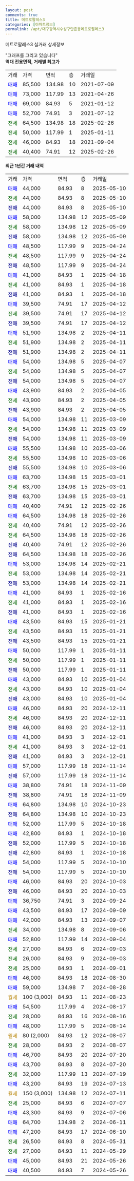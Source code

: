 ```yaml
---
layout: post
comments: true
title: 메트로팔레스3
categories: [아파트정보]
permalink: /apt/대구광역시수성구만촌동메트로팔레스3
---
```


메트로팔레스3 실거래 상세정보

<script type="text/javascript">
  google.charts.load('current', {'packages':['line', 'corechart']});
  google.charts.setOnLoadCallback(drawChart);

  function drawChart() {
    var data = new google.visualization.DataTable();
    data.addColumn('date', '거래일');
    data.addColumn('number', "매매");
    data.addColumn('number', "전세");
    data.addColumn('number', "전매");

    data.addRows([[new Date(Date.parse("2025-05-10")), 44000, null, null], [new Date(Date.parse("2025-05-10")), null, 44000, null], [new Date(Date.parse("2025-05-10")), null, null, 44000], [new Date(Date.parse("2025-05-09")), 58000, null, null], [new Date(Date.parse("2025-05-09")), null, 58000, null], [new Date(Date.parse("2025-05-09")), null, null, 58000], [new Date(Date.parse("2025-04-24")), 48500, null, null], [new Date(Date.parse("2025-04-24")), null, 48500, null], [new Date(Date.parse("2025-04-24")), null, null, 48500], [new Date(Date.parse("2025-04-18")), 41000, null, null], [new Date(Date.parse("2025-04-18")), null, 41000, null], [new Date(Date.parse("2025-04-18")), null, null, 41000], [new Date(Date.parse("2025-04-12")), 39500, null, null], [new Date(Date.parse("2025-04-12")), null, 39500, null], [new Date(Date.parse("2025-04-12")), null, null, 39500], [new Date(Date.parse("2025-04-11")), 51900, null, null], [new Date(Date.parse("2025-04-11")), null, 51900, null], [new Date(Date.parse("2025-04-11")), null, null, 51900], [new Date(Date.parse("2025-04-07")), 54000, null, null], [new Date(Date.parse("2025-04-07")), null, 54000, null], [new Date(Date.parse("2025-04-07")), null, null, 54000], [new Date(Date.parse("2025-04-05")), 43900, null, null], [new Date(Date.parse("2025-04-05")), null, 43900, null], [new Date(Date.parse("2025-04-05")), null, null, 43900], [new Date(Date.parse("2025-03-09")), 54000, null, null], [new Date(Date.parse("2025-03-09")), null, 54000, null], [new Date(Date.parse("2025-03-09")), null, null, 54000], [new Date(Date.parse("2025-03-06")), 55500, null, null], [new Date(Date.parse("2025-03-06")), null, 55500, null], [new Date(Date.parse("2025-03-06")), null, null, 55500], [new Date(Date.parse("2025-03-01")), 63700, null, null], [new Date(Date.parse("2025-03-01")), null, 63700, null], [new Date(Date.parse("2025-03-01")), null, null, 63700], [new Date(Date.parse("2025-02-26")), 40400, null, null], [new Date(Date.parse("2025-02-26")), 64500, null, null], [new Date(Date.parse("2025-02-26")), null, 40400, null], [new Date(Date.parse("2025-02-26")), null, 64500, null], [new Date(Date.parse("2025-02-26")), null, null, 40400], [new Date(Date.parse("2025-02-26")), null, null, 64500], [new Date(Date.parse("2025-02-21")), 53000, null, null], [new Date(Date.parse("2025-02-21")), null, 53000, null], [new Date(Date.parse("2025-02-21")), null, null, 53000], [new Date(Date.parse("2025-02-16")), 41000, null, null], [new Date(Date.parse("2025-02-16")), null, 41000, null], [new Date(Date.parse("2025-02-16")), null, null, 41000], [new Date(Date.parse("2025-01-21")), 43500, null, null], [new Date(Date.parse("2025-01-21")), null, 43500, null], [new Date(Date.parse("2025-01-21")), null, null, 43500], [new Date(Date.parse("2025-01-11")), 50000, null, null], [new Date(Date.parse("2025-01-11")), null, 50000, null], [new Date(Date.parse("2025-01-11")), null, null, 50000], [new Date(Date.parse("2025-01-04")), 43000, null, null], [new Date(Date.parse("2025-01-04")), null, 43000, null], [new Date(Date.parse("2025-01-04")), null, null, 43000], [new Date(Date.parse("2024-12-11")), 46000, null, null], [new Date(Date.parse("2024-12-11")), null, 46000, null], [new Date(Date.parse("2024-12-11")), null, null, 46000], [new Date(Date.parse("2024-12-01")), 41000, null, null], [new Date(Date.parse("2024-12-01")), null, 41000, null], [new Date(Date.parse("2024-12-01")), null, null, 41000], [new Date(Date.parse("2024-11-14")), 57000, null, null], [new Date(Date.parse("2024-11-14")), null, null, 57000], [new Date(Date.parse("2024-11-09")), 38800, null, null], [new Date(Date.parse("2024-11-09")), null, null, 38800], [new Date(Date.parse("2024-10-23")), 64800, null, null], [new Date(Date.parse("2024-10-23")), null, null, 64800], [new Date(Date.parse("2024-10-18")), 52000, null, null], [new Date(Date.parse("2024-10-18")), 42800, null, null], [new Date(Date.parse("2024-10-18")), null, null, 52000], [new Date(Date.parse("2024-10-18")), null, null, 42800], [new Date(Date.parse("2024-10-10")), 54000, null, null], [new Date(Date.parse("2024-10-10")), null, null, 54000], [new Date(Date.parse("2024-10-03")), 46000, null, null], [new Date(Date.parse("2024-10-03")), null, null, 46000], [new Date(Date.parse("2024-09-24")), 36750, null, null], [new Date(Date.parse("2024-09-09")), 43500, null, null], [new Date(Date.parse("2024-09-07")), 42000, null, null], [new Date(Date.parse("2024-09-06")), null, 34000, null], [new Date(Date.parse("2024-09-04")), 52800, null, null], [new Date(Date.parse("2024-09-03")), null, 27000, null], [new Date(Date.parse("2024-09-03")), null, 26000, null], [new Date(Date.parse("2024-09-01")), null, 25000, null], [new Date(Date.parse("2024-08-30")), 46000, null, null], [new Date(Date.parse("2024-08-28")), 59000, null, null], [new Date(Date.parse("2024-08-23")), null, null, null], [new Date(Date.parse("2024-08-17")), 54500, null, null], [new Date(Date.parse("2024-08-16")), null, 28000, null], [new Date(Date.parse("2024-08-14")), 48000, null, null], [new Date(Date.parse("2024-08-07")), null, null, null], [new Date(Date.parse("2024-08-07")), null, 28000, null], [new Date(Date.parse("2024-07-20")), 46700, null, null], [new Date(Date.parse("2024-07-20")), 43700, null, null], [new Date(Date.parse("2024-07-19")), null, 32000, null], [new Date(Date.parse("2024-07-13")), 43200, null, null], [new Date(Date.parse("2024-07-11")), null, null, null], [new Date(Date.parse("2024-07-07")), null, 25000, null], [new Date(Date.parse("2024-07-06")), 43300, null, null], [new Date(Date.parse("2024-06-11")), 64700, null, null], [new Date(Date.parse("2024-06-10")), 47200, null, null], [new Date(Date.parse("2024-05-31")), null, 26500, null], [new Date(Date.parse("2024-05-29")), null, 27000, null], [new Date(Date.parse("2024-05-26")), 45000, null, null], [new Date(Date.parse("2024-05-26")), 40500, null, null]]);

    var options = {
      hAxis: {
        format: 'yyyy/MM/dd'
      },    
      lineWidth: 0,
      pointsVisible: true,    
      title: '최근 1년간 유형별 실거래가 분포',
      legend: { position: 'bottom' }
    };

    var formatter = new google.visualization.NumberFormat({pattern:'###,###'} );
    formatter.format(data, 1);
    formatter.format(data, 2);
    
    setTimeout(function() {
        var chart = new google.visualization.LineChart(document.getElementById('columnchart_material'));
        chart.draw(data, (options));
        document.getElementById('loading').style.display = 'none';
    }, 200);
  }
</script>


<div id="loading" style="z-index:20; display: block; margin-left: 0px">"그래프를 그리고 있습니다"</div>
<div id="columnchart_material" style="width: 95%; margin-left: 0px; display: block"></div>
<!-- contents start -->
<b>역대 전용면적, 거래별 최고가</b>
<table class="sortable">
    <tr>
      <td>거래</td>
      <td>가격</td>
      <td>면적</td>
      <td>층</td>
      <td>거래일</td>
    </tr>
        <tr>
          <td><a style="color: blue">매매</a></td>
          <td>85,500</td>
          <td>134.98</td>
          <td>10</td>
          <td>2021-07-09</td>
        </tr>            <tr>
          <td><a style="color: blue">매매</a></td>
          <td>73,000</td>
          <td>117.99</td>
          <td>13</td>
          <td>2021-04-26</td>
        </tr>            <tr>
          <td><a style="color: blue">매매</a></td>
          <td>69,000</td>
          <td>84.93</td>
          <td>5</td>
          <td>2021-01-12</td>
        </tr>            <tr>
          <td><a style="color: blue">매매</a></td>
          <td>52,700</td>
          <td>74.91</td>
          <td>3</td>
          <td>2021-07-12</td>
        </tr>        
        <tr>
              <td><a style="color: darkgreen">전세</a></td>
              <td>64,500</td>
              <td>134.98</td>
              <td>18</td>
              <td>2025-02-26</td>
            </tr>            <tr>
              <td><a style="color: darkgreen">전세</a></td>
              <td>50,000</td>
              <td>117.99</td>
              <td>1</td>
              <td>2025-01-11</td>
            </tr>            <tr>
              <td><a style="color: darkgreen">전세</a></td>
              <td>46,000</td>
              <td>84.93</td>
              <td>18</td>
              <td>2021-09-04</td>
            </tr>            <tr>
              <td><a style="color: darkgreen">전세</a></td>
              <td>40,400</td>
              <td>74.91</td>
              <td>12</td>
              <td>2025-02-26</td>
            </tr>        
    
</table>

<b>최근 1년간 거래 내역</b>

<table class="sortable">
    <tr>
      <td>거래</td>
      <td>가격</td>
      <td>면적</td>
      <td>층</td>
      <td>거래일</td>
    </tr>
    <tr>
      <td><a style="color: blue">매매</a></td>
      <td>44,000</td>
      <td>84.93</td>
      <td>8</td>
      <td>2025-05-10</td>
    </tr>          <tr>
      <td><a style="color: darkgreen">전세</a></td>
      <td>44,000</td>
      <td>84.93</td>
      <td>8</td>
      <td>2025-05-10</td>
    </tr>          <tr>
      <td><a style="color: darkblue">전매</a></td>
      <td>44,000</td>
      <td>84.93</td>
      <td>8</td>
      <td>2025-05-10</td>
    </tr>          <tr>
      <td><a style="color: blue">매매</a></td>
      <td>58,000</td>
      <td>134.98</td>
      <td>12</td>
      <td>2025-05-09</td>
    </tr>          <tr>
      <td><a style="color: darkgreen">전세</a></td>
      <td>58,000</td>
      <td>134.98</td>
      <td>12</td>
      <td>2025-05-09</td>
    </tr>          <tr>
      <td><a style="color: darkblue">전매</a></td>
      <td>58,000</td>
      <td>134.98</td>
      <td>12</td>
      <td>2025-05-09</td>
    </tr>          <tr>
      <td><a style="color: blue">매매</a></td>
      <td>48,500</td>
      <td>117.99</td>
      <td>9</td>
      <td>2025-04-24</td>
    </tr>          <tr>
      <td><a style="color: darkgreen">전세</a></td>
      <td>48,500</td>
      <td>117.99</td>
      <td>9</td>
      <td>2025-04-24</td>
    </tr>          <tr>
      <td><a style="color: darkblue">전매</a></td>
      <td>48,500</td>
      <td>117.99</td>
      <td>9</td>
      <td>2025-04-24</td>
    </tr>          <tr>
      <td><a style="color: blue">매매</a></td>
      <td>41,000</td>
      <td>84.93</td>
      <td>1</td>
      <td>2025-04-18</td>
    </tr>          <tr>
      <td><a style="color: darkgreen">전세</a></td>
      <td>41,000</td>
      <td>84.93</td>
      <td>1</td>
      <td>2025-04-18</td>
    </tr>          <tr>
      <td><a style="color: darkblue">전매</a></td>
      <td>41,000</td>
      <td>84.93</td>
      <td>1</td>
      <td>2025-04-18</td>
    </tr>          <tr>
      <td><a style="color: blue">매매</a></td>
      <td>39,500</td>
      <td>74.91</td>
      <td>17</td>
      <td>2025-04-12</td>
    </tr>          <tr>
      <td><a style="color: darkgreen">전세</a></td>
      <td>39,500</td>
      <td>74.91</td>
      <td>17</td>
      <td>2025-04-12</td>
    </tr>          <tr>
      <td><a style="color: darkblue">전매</a></td>
      <td>39,500</td>
      <td>74.91</td>
      <td>17</td>
      <td>2025-04-12</td>
    </tr>          <tr>
      <td><a style="color: blue">매매</a></td>
      <td>51,900</td>
      <td>134.98</td>
      <td>2</td>
      <td>2025-04-11</td>
    </tr>          <tr>
      <td><a style="color: darkgreen">전세</a></td>
      <td>51,900</td>
      <td>134.98</td>
      <td>2</td>
      <td>2025-04-11</td>
    </tr>          <tr>
      <td><a style="color: darkblue">전매</a></td>
      <td>51,900</td>
      <td>134.98</td>
      <td>2</td>
      <td>2025-04-11</td>
    </tr>          <tr>
      <td><a style="color: blue">매매</a></td>
      <td>54,000</td>
      <td>134.98</td>
      <td>5</td>
      <td>2025-04-07</td>
    </tr>          <tr>
      <td><a style="color: darkgreen">전세</a></td>
      <td>54,000</td>
      <td>134.98</td>
      <td>5</td>
      <td>2025-04-07</td>
    </tr>          <tr>
      <td><a style="color: darkblue">전매</a></td>
      <td>54,000</td>
      <td>134.98</td>
      <td>5</td>
      <td>2025-04-07</td>
    </tr>          <tr>
      <td><a style="color: blue">매매</a></td>
      <td>43,900</td>
      <td>84.93</td>
      <td>2</td>
      <td>2025-04-05</td>
    </tr>          <tr>
      <td><a style="color: darkgreen">전세</a></td>
      <td>43,900</td>
      <td>84.93</td>
      <td>2</td>
      <td>2025-04-05</td>
    </tr>          <tr>
      <td><a style="color: darkblue">전매</a></td>
      <td>43,900</td>
      <td>84.93</td>
      <td>2</td>
      <td>2025-04-05</td>
    </tr>          <tr>
      <td><a style="color: blue">매매</a></td>
      <td>54,000</td>
      <td>134.98</td>
      <td>11</td>
      <td>2025-03-09</td>
    </tr>          <tr>
      <td><a style="color: darkgreen">전세</a></td>
      <td>54,000</td>
      <td>134.98</td>
      <td>11</td>
      <td>2025-03-09</td>
    </tr>          <tr>
      <td><a style="color: darkblue">전매</a></td>
      <td>54,000</td>
      <td>134.98</td>
      <td>11</td>
      <td>2025-03-09</td>
    </tr>          <tr>
      <td><a style="color: blue">매매</a></td>
      <td>55,500</td>
      <td>134.98</td>
      <td>10</td>
      <td>2025-03-06</td>
    </tr>          <tr>
      <td><a style="color: darkgreen">전세</a></td>
      <td>55,500</td>
      <td>134.98</td>
      <td>10</td>
      <td>2025-03-06</td>
    </tr>          <tr>
      <td><a style="color: darkblue">전매</a></td>
      <td>55,500</td>
      <td>134.98</td>
      <td>10</td>
      <td>2025-03-06</td>
    </tr>          <tr>
      <td><a style="color: blue">매매</a></td>
      <td>63,700</td>
      <td>134.98</td>
      <td>15</td>
      <td>2025-03-01</td>
    </tr>          <tr>
      <td><a style="color: darkgreen">전세</a></td>
      <td>63,700</td>
      <td>134.98</td>
      <td>15</td>
      <td>2025-03-01</td>
    </tr>          <tr>
      <td><a style="color: darkblue">전매</a></td>
      <td>63,700</td>
      <td>134.98</td>
      <td>15</td>
      <td>2025-03-01</td>
    </tr>          <tr>
      <td><a style="color: blue">매매</a></td>
      <td>40,400</td>
      <td>74.91</td>
      <td>12</td>
      <td>2025-02-26</td>
    </tr>          <tr>
      <td><a style="color: blue">매매</a></td>
      <td>64,500</td>
      <td>134.98</td>
      <td>18</td>
      <td>2025-02-26</td>
    </tr>          <tr>
      <td><a style="color: darkgreen">전세</a></td>
      <td>40,400</td>
      <td>74.91</td>
      <td>12</td>
      <td>2025-02-26</td>
    </tr>          <tr>
      <td><a style="color: darkgreen">전세</a></td>
      <td>64,500</td>
      <td>134.98</td>
      <td>18</td>
      <td>2025-02-26</td>
    </tr>          <tr>
      <td><a style="color: darkblue">전매</a></td>
      <td>40,400</td>
      <td>74.91</td>
      <td>12</td>
      <td>2025-02-26</td>
    </tr>          <tr>
      <td><a style="color: darkblue">전매</a></td>
      <td>64,500</td>
      <td>134.98</td>
      <td>18</td>
      <td>2025-02-26</td>
    </tr>          <tr>
      <td><a style="color: blue">매매</a></td>
      <td>53,000</td>
      <td>134.98</td>
      <td>14</td>
      <td>2025-02-21</td>
    </tr>          <tr>
      <td><a style="color: darkgreen">전세</a></td>
      <td>53,000</td>
      <td>134.98</td>
      <td>14</td>
      <td>2025-02-21</td>
    </tr>          <tr>
      <td><a style="color: darkblue">전매</a></td>
      <td>53,000</td>
      <td>134.98</td>
      <td>14</td>
      <td>2025-02-21</td>
    </tr>          <tr>
      <td><a style="color: blue">매매</a></td>
      <td>41,000</td>
      <td>84.93</td>
      <td>1</td>
      <td>2025-02-16</td>
    </tr>          <tr>
      <td><a style="color: darkgreen">전세</a></td>
      <td>41,000</td>
      <td>84.93</td>
      <td>1</td>
      <td>2025-02-16</td>
    </tr>          <tr>
      <td><a style="color: darkblue">전매</a></td>
      <td>41,000</td>
      <td>84.93</td>
      <td>1</td>
      <td>2025-02-16</td>
    </tr>          <tr>
      <td><a style="color: blue">매매</a></td>
      <td>43,500</td>
      <td>84.93</td>
      <td>15</td>
      <td>2025-01-21</td>
    </tr>          <tr>
      <td><a style="color: darkgreen">전세</a></td>
      <td>43,500</td>
      <td>84.93</td>
      <td>15</td>
      <td>2025-01-21</td>
    </tr>          <tr>
      <td><a style="color: darkblue">전매</a></td>
      <td>43,500</td>
      <td>84.93</td>
      <td>15</td>
      <td>2025-01-21</td>
    </tr>          <tr>
      <td><a style="color: blue">매매</a></td>
      <td>50,000</td>
      <td>117.99</td>
      <td>1</td>
      <td>2025-01-11</td>
    </tr>          <tr>
      <td><a style="color: darkgreen">전세</a></td>
      <td>50,000</td>
      <td>117.99</td>
      <td>1</td>
      <td>2025-01-11</td>
    </tr>          <tr>
      <td><a style="color: darkblue">전매</a></td>
      <td>50,000</td>
      <td>117.99</td>
      <td>1</td>
      <td>2025-01-11</td>
    </tr>          <tr>
      <td><a style="color: blue">매매</a></td>
      <td>43,000</td>
      <td>84.93</td>
      <td>10</td>
      <td>2025-01-04</td>
    </tr>          <tr>
      <td><a style="color: darkgreen">전세</a></td>
      <td>43,000</td>
      <td>84.93</td>
      <td>10</td>
      <td>2025-01-04</td>
    </tr>          <tr>
      <td><a style="color: darkblue">전매</a></td>
      <td>43,000</td>
      <td>84.93</td>
      <td>10</td>
      <td>2025-01-04</td>
    </tr>          <tr>
      <td><a style="color: blue">매매</a></td>
      <td>46,000</td>
      <td>84.93</td>
      <td>20</td>
      <td>2024-12-11</td>
    </tr>          <tr>
      <td><a style="color: darkgreen">전세</a></td>
      <td>46,000</td>
      <td>84.93</td>
      <td>20</td>
      <td>2024-12-11</td>
    </tr>          <tr>
      <td><a style="color: darkblue">전매</a></td>
      <td>46,000</td>
      <td>84.93</td>
      <td>20</td>
      <td>2024-12-11</td>
    </tr>          <tr>
      <td><a style="color: blue">매매</a></td>
      <td>41,000</td>
      <td>84.93</td>
      <td>3</td>
      <td>2024-12-01</td>
    </tr>          <tr>
      <td><a style="color: darkgreen">전세</a></td>
      <td>41,000</td>
      <td>84.93</td>
      <td>3</td>
      <td>2024-12-01</td>
    </tr>          <tr>
      <td><a style="color: darkblue">전매</a></td>
      <td>41,000</td>
      <td>84.93</td>
      <td>3</td>
      <td>2024-12-01</td>
    </tr>          <tr>
      <td><a style="color: blue">매매</a></td>
      <td>57,000</td>
      <td>117.99</td>
      <td>18</td>
      <td>2024-11-14</td>
    </tr>          <tr>
      <td><a style="color: darkblue">전매</a></td>
      <td>57,000</td>
      <td>117.99</td>
      <td>18</td>
      <td>2024-11-14</td>
    </tr>          <tr>
      <td><a style="color: blue">매매</a></td>
      <td>38,800</td>
      <td>74.91</td>
      <td>18</td>
      <td>2024-11-09</td>
    </tr>          <tr>
      <td><a style="color: darkblue">전매</a></td>
      <td>38,800</td>
      <td>74.91</td>
      <td>18</td>
      <td>2024-11-09</td>
    </tr>          <tr>
      <td><a style="color: blue">매매</a></td>
      <td>64,800</td>
      <td>134.98</td>
      <td>10</td>
      <td>2024-10-23</td>
    </tr>          <tr>
      <td><a style="color: darkblue">전매</a></td>
      <td>64,800</td>
      <td>134.98</td>
      <td>10</td>
      <td>2024-10-23</td>
    </tr>          <tr>
      <td><a style="color: blue">매매</a></td>
      <td>52,000</td>
      <td>117.99</td>
      <td>5</td>
      <td>2024-10-18</td>
    </tr>          <tr>
      <td><a style="color: blue">매매</a></td>
      <td>42,800</td>
      <td>84.93</td>
      <td>1</td>
      <td>2024-10-18</td>
    </tr>          <tr>
      <td><a style="color: darkblue">전매</a></td>
      <td>52,000</td>
      <td>117.99</td>
      <td>5</td>
      <td>2024-10-18</td>
    </tr>          <tr>
      <td><a style="color: darkblue">전매</a></td>
      <td>42,800</td>
      <td>84.93</td>
      <td>1</td>
      <td>2024-10-18</td>
    </tr>          <tr>
      <td><a style="color: blue">매매</a></td>
      <td>54,000</td>
      <td>117.99</td>
      <td>5</td>
      <td>2024-10-10</td>
    </tr>          <tr>
      <td><a style="color: darkblue">전매</a></td>
      <td>54,000</td>
      <td>117.99</td>
      <td>5</td>
      <td>2024-10-10</td>
    </tr>          <tr>
      <td><a style="color: blue">매매</a></td>
      <td>46,000</td>
      <td>84.93</td>
      <td>20</td>
      <td>2024-10-03</td>
    </tr>          <tr>
      <td><a style="color: darkblue">전매</a></td>
      <td>46,000</td>
      <td>84.93</td>
      <td>20</td>
      <td>2024-10-03</td>
    </tr>          <tr>
      <td><a style="color: blue">매매</a></td>
      <td>36,750</td>
      <td>74.91</td>
      <td>3</td>
      <td>2024-09-24</td>
    </tr>          <tr>
      <td><a style="color: blue">매매</a></td>
      <td>43,500</td>
      <td>84.93</td>
      <td>17</td>
      <td>2024-09-09</td>
    </tr>          <tr>
      <td><a style="color: blue">매매</a></td>
      <td>42,000</td>
      <td>84.93</td>
      <td>13</td>
      <td>2024-09-07</td>
    </tr>          <tr>
      <td><a style="color: darkgreen">전세</a></td>
      <td>34,000</td>
      <td>134.98</td>
      <td>8</td>
      <td>2024-09-06</td>
    </tr>          <tr>
      <td><a style="color: blue">매매</a></td>
      <td>52,800</td>
      <td>117.99</td>
      <td>14</td>
      <td>2024-09-04</td>
    </tr>          <tr>
      <td><a style="color: darkgreen">전세</a></td>
      <td>27,000</td>
      <td>84.93</td>
      <td>6</td>
      <td>2024-09-03</td>
    </tr>          <tr>
      <td><a style="color: darkgreen">전세</a></td>
      <td>26,000</td>
      <td>84.93</td>
      <td>9</td>
      <td>2024-09-03</td>
    </tr>          <tr>
      <td><a style="color: darkgreen">전세</a></td>
      <td>25,000</td>
      <td>84.93</td>
      <td>1</td>
      <td>2024-09-01</td>
    </tr>          <tr>
      <td><a style="color: blue">매매</a></td>
      <td>46,000</td>
      <td>84.93</td>
      <td>18</td>
      <td>2024-08-30</td>
    </tr>          <tr>
      <td><a style="color: blue">매매</a></td>
      <td>59,000</td>
      <td>134.98</td>
      <td>7</td>
      <td>2024-08-28</td>
    </tr>          <tr>
      <td><a style="color: darkgoldenrod">월세</a></td>
      <td>100 (3,000)</td>
      <td>84.93</td>
      <td>11</td>
      <td>2024-08-23</td>
    </tr>          <tr>
      <td><a style="color: blue">매매</a></td>
      <td>54,500</td>
      <td>117.99</td>
      <td>4</td>
      <td>2024-08-17</td>
    </tr>          <tr>
      <td><a style="color: darkgreen">전세</a></td>
      <td>28,000</td>
      <td>84.93</td>
      <td>16</td>
      <td>2024-08-16</td>
    </tr>          <tr>
      <td><a style="color: blue">매매</a></td>
      <td>48,000</td>
      <td>117.99</td>
      <td>5</td>
      <td>2024-08-14</td>
    </tr>          <tr>
      <td><a style="color: darkgoldenrod">월세</a></td>
      <td>80 (2,000)</td>
      <td>84.93</td>
      <td>12</td>
      <td>2024-08-07</td>
    </tr>          <tr>
      <td><a style="color: darkgreen">전세</a></td>
      <td>28,000</td>
      <td>84.93</td>
      <td>2</td>
      <td>2024-08-07</td>
    </tr>          <tr>
      <td><a style="color: blue">매매</a></td>
      <td>46,700</td>
      <td>84.93</td>
      <td>20</td>
      <td>2024-07-20</td>
    </tr>          <tr>
      <td><a style="color: blue">매매</a></td>
      <td>43,700</td>
      <td>84.93</td>
      <td>8</td>
      <td>2024-07-20</td>
    </tr>          <tr>
      <td><a style="color: darkgreen">전세</a></td>
      <td>32,000</td>
      <td>117.99</td>
      <td>13</td>
      <td>2024-07-19</td>
    </tr>          <tr>
      <td><a style="color: blue">매매</a></td>
      <td>43,200</td>
      <td>84.93</td>
      <td>19</td>
      <td>2024-07-13</td>
    </tr>          <tr>
      <td><a style="color: darkgoldenrod">월세</a></td>
      <td>150 (3,000)</td>
      <td>134.98</td>
      <td>12</td>
      <td>2024-07-11</td>
    </tr>          <tr>
      <td><a style="color: darkgreen">전세</a></td>
      <td>25,000</td>
      <td>84.93</td>
      <td>6</td>
      <td>2024-07-07</td>
    </tr>          <tr>
      <td><a style="color: blue">매매</a></td>
      <td>43,300</td>
      <td>84.93</td>
      <td>9</td>
      <td>2024-07-06</td>
    </tr>          <tr>
      <td><a style="color: blue">매매</a></td>
      <td>64,700</td>
      <td>134.98</td>
      <td>2</td>
      <td>2024-06-11</td>
    </tr>          <tr>
      <td><a style="color: blue">매매</a></td>
      <td>47,200</td>
      <td>84.93</td>
      <td>17</td>
      <td>2024-06-10</td>
    </tr>          <tr>
      <td><a style="color: darkgreen">전세</a></td>
      <td>26,500</td>
      <td>84.93</td>
      <td>8</td>
      <td>2024-05-31</td>
    </tr>          <tr>
      <td><a style="color: darkgreen">전세</a></td>
      <td>27,000</td>
      <td>84.93</td>
      <td>11</td>
      <td>2024-05-29</td>
    </tr>          <tr>
      <td><a style="color: blue">매매</a></td>
      <td>45,000</td>
      <td>84.93</td>
      <td>21</td>
      <td>2024-05-26</td>
    </tr>          <tr>
      <td><a style="color: blue">매매</a></td>
      <td>40,500</td>
      <td>84.93</td>
      <td>7</td>
      <td>2024-05-26</td>
    </tr>      </table>
<!-- contents end -->    

